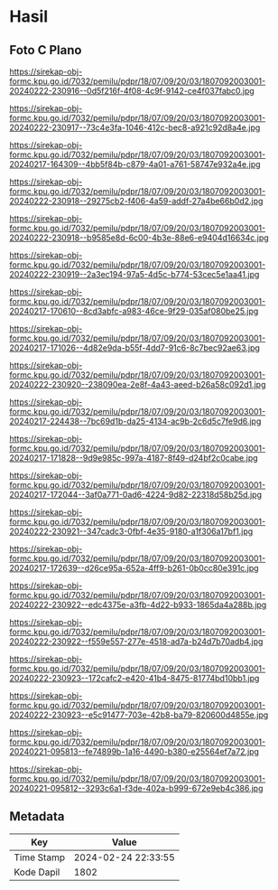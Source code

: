 # Hasil

## Foto C Plano

https://sirekap-obj-formc.kpu.go.id/7032/pemilu/pdpr/18/07/09/20/03/1807092003001-20240222-230916--0d5f216f-4f08-4c9f-9142-ce4f037fabc0.jpg

https://sirekap-obj-formc.kpu.go.id/7032/pemilu/pdpr/18/07/09/20/03/1807092003001-20240222-230917--73c4e3fa-1046-412c-bec8-a921c92d8a4e.jpg

https://sirekap-obj-formc.kpu.go.id/7032/pemilu/pdpr/18/07/09/20/03/1807092003001-20240217-164309--4bb5f84b-c879-4a01-a761-58747e932a4e.jpg

https://sirekap-obj-formc.kpu.go.id/7032/pemilu/pdpr/18/07/09/20/03/1807092003001-20240222-230918--29275cb2-f406-4a59-addf-27a4be66b0d2.jpg

https://sirekap-obj-formc.kpu.go.id/7032/pemilu/pdpr/18/07/09/20/03/1807092003001-20240222-230918--b9585e8d-6c00-4b3e-88e6-e9404d16634c.jpg

https://sirekap-obj-formc.kpu.go.id/7032/pemilu/pdpr/18/07/09/20/03/1807092003001-20240222-230919--2a3ec194-97a5-4d5c-b774-53cec5e1aa41.jpg

https://sirekap-obj-formc.kpu.go.id/7032/pemilu/pdpr/18/07/09/20/03/1807092003001-20240217-170610--8cd3abfc-a983-46ce-9f29-035af080be25.jpg

https://sirekap-obj-formc.kpu.go.id/7032/pemilu/pdpr/18/07/09/20/03/1807092003001-20240217-171026--4d82e9da-b55f-4dd7-91c6-8c7bec92ae63.jpg

https://sirekap-obj-formc.kpu.go.id/7032/pemilu/pdpr/18/07/09/20/03/1807092003001-20240222-230920--238090ea-2e8f-4a43-aeed-b26a58c092d1.jpg

https://sirekap-obj-formc.kpu.go.id/7032/pemilu/pdpr/18/07/09/20/03/1807092003001-20240217-224438--7bc69d1b-da25-4134-ac9b-2c6d5c7fe9d6.jpg

https://sirekap-obj-formc.kpu.go.id/7032/pemilu/pdpr/18/07/09/20/03/1807092003001-20240217-171828--9d9e985c-997a-4187-8f49-d24bf2c0cabe.jpg

https://sirekap-obj-formc.kpu.go.id/7032/pemilu/pdpr/18/07/09/20/03/1807092003001-20240217-172044--3af0a771-0ad6-4224-9d82-22318d58b25d.jpg

https://sirekap-obj-formc.kpu.go.id/7032/pemilu/pdpr/18/07/09/20/03/1807092003001-20240222-230921--347cadc3-0fbf-4e35-9180-a1f306a17bf1.jpg

https://sirekap-obj-formc.kpu.go.id/7032/pemilu/pdpr/18/07/09/20/03/1807092003001-20240217-172639--d26ce95a-652a-4ff9-b261-0b0cc80e391c.jpg

https://sirekap-obj-formc.kpu.go.id/7032/pemilu/pdpr/18/07/09/20/03/1807092003001-20240222-230922--edc4375e-a3fb-4d22-b933-1865da4a288b.jpg

https://sirekap-obj-formc.kpu.go.id/7032/pemilu/pdpr/18/07/09/20/03/1807092003001-20240222-230922--f559e557-277e-4518-ad7a-b24d7b70adb4.jpg

https://sirekap-obj-formc.kpu.go.id/7032/pemilu/pdpr/18/07/09/20/03/1807092003001-20240222-230923--172cafc2-e420-41b4-8475-81774bd10bb1.jpg

https://sirekap-obj-formc.kpu.go.id/7032/pemilu/pdpr/18/07/09/20/03/1807092003001-20240222-230923--e5c91477-703e-42b8-ba79-820600d4855e.jpg

https://sirekap-obj-formc.kpu.go.id/7032/pemilu/pdpr/18/07/09/20/03/1807092003001-20240221-095813--fe74899b-1a16-4490-b380-e25564ef7a72.jpg

https://sirekap-obj-formc.kpu.go.id/7032/pemilu/pdpr/18/07/09/20/03/1807092003001-20240221-095812--3293c6a1-f3de-402a-b999-672e9eb4c386.jpg


## Metadata

| Key        | Value               |
| ---------- | ------------------- |
| Time Stamp | 2024-02-24 22:33:55 |
| Kode Dapil | 1802                |



